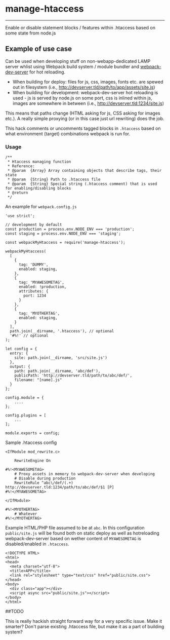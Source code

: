 # manage-htaccess
---

Enable or disable statement blocks / features within .htaccess based on some state from node.js

## Example of use case

Can be used when developing stuff on non-webapp-dedicated LAMP server whlist using Webpack build system / module bundler and [webpack-dev-server](https://webpack.github.io/docs/webpack-dev-server.html) for hot reloading.

* When building for deploy: files for js, css, images, fonts etc. are spewed out in filesystem (i.e., http://devserver.tld/path/to/app/assets/site.js)
* When building for development: webpack-dev-server hot reloading is used - js is served by node.js on some port, css is inlined within js, images are somewhere in between (i.e., http://devserver.tld:1234/site.js)

This means that paths change (HTML asking for js, CSS asking for images etc.). A really simple proxying (or in this case just url rewriting) does the job.

This hack comments or uncomments tagged blocks in `.htaccess` based on what environment (target) combinations webpack is run for.

### Usage

```
/**
 * Htaccess managing function
 * Reference:
 * @param  {Array} Array containing objects that describe tags, their state
 * @param  {String} Path to .htaccess file
 * @param  {String} Special string (.htaccess comment) that is used for enabling/disabling blocks
 * @return
 */

```


An example for `webpack.config.js`

```
'use strict';

// development by default
const production = process.env.NODE_ENV === 'production';
const staging = process.env.NODE_ENV === 'staging';

const webpackMyHtaccess = require('manage-htaccess');

webpackMyHtaccess(
  [
    {
      tag: 'DUMMY',
      enabled: staging,
    },
    {
      tag: 'MYAWESOMETAG',
      enabled: !production,
      attributes: {
        port: 1234
      }
    },
    {
      tag: 'MYOTHERTAG',
      enabled: staging,
    }
  ],
  path.join(__dirname, '.htaccess'), // optional
  '#%!' // optional
);

let config = {
  entry: {
    site: path.join(__dirname, 'src/site.js')
  },
  output: {
    path: path.join(__dirname, 'abc/def'),
    publicPath: 'http://devserver.tld/path/to/abc/def/',
    filename: "[name].js"
  }
};

config.module = {
	....
};

config.plugins = [
	...
];

module.exports = config;

```

Sample .htaccess config

```
<IfModule mod_rewrite.c>
    
    RewriteEngine On
    
#%!<MYAWESOMETAG>
    # Proxy assets in memory to webpack-dev-server when developing
    # Disable during production
    RewriteRule ^abc\/def/(.+) http://devserver.tld:1234/path/to/abc/def/$1 [P]
#%!</MYAWESOMETAG>

</IfModule>

#%!<MYOTHERTAG>
    # Whatever
#%!</MYOTHERTAG>

```

Example HTML/PHP file assumed to be at `abc`. In this configuration `public/site.js` will be found both on static deploy as well as hotreloading webpack-dev-server based on wether content of `MYAWESOMETAG` is disabled/enabled in `.htaccess`.

```
<!DOCTYPE HTML>
<html>
<head>
  <meta charset="utf-8">
  <title>APP</title>
  <link rel="stylesheet" type="text/css" href="public/site.css">
</head>
<body>
  <div class="app"></div>
  <script async src="public/site.js"></script>
</body>
</html>
```

##TODO

This is really hackish straight forward way for a very specific issue. Make it smarter? Don't parse existing .htaccess file, but make it as a part of building system?




